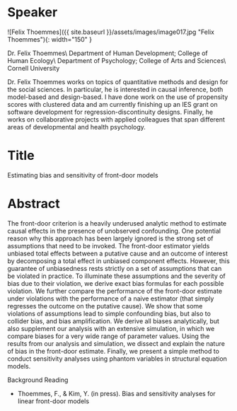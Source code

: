 # Speaker

![Felix Thoemmes]({{ site.baseurl }}/assets/images/image017.jpg "Felix Thoemmes"){: width="150" }

Dr. Felix Thoemmes\\
Department of Human Development; College of Human Ecology\\
Department of Psychology; College of Arts and Sciences\\
Cornell University

Dr. Felix Thoemmes works on topics of quantitative methods and design for the social sciences. In particular, he is interested in causal inference, both model-based and design-based. I have done work on the use of propensity scores with clustered data and am currently finishing up an IES grant on software development for regression-discontinuity designs. Finally, he works on collaborative projects with applied colleagues that span different areas of developmental and health psychology.

# Title

Estimating bias and sensitivity of front-door models

# Abstract

The front-door criterion is a heavily underused analytic method to estimate causal effects in the presence of unobserved confounding. One potential reason why this approach has been largely ignored is the strong set of assumptions that need to be invoked. The front-door estimator yields unbiased total effects between a putative cause and an outcome of interest by decomposing a total effect in unbiased component effects. However, this guarantee of unbiasedness rests strictly on a set of assumptions that can be violated in practice. To illuminate these assumptions and the severity of bias due to their violation, we derive exact bias formulas for each possible violation. We further compare the performance of the front-door estimate under violations with the performance of a naive estimator (that simply regresses the outcome on the putative cause). We show that some violations of assumptions lead to simple confounding bias, but also to collider bias, and bias amplification. We derive all biases analytically, but also supplement our analysis with an extensive simulation, in which we compare biases for a very wide range of parameter values. Using the results from our analysis and simulation, we dissect and explain the nature of bias in the front-door estimate. Finally, we present a simple method to conduct sensitivity analyses  using phantom variables in structural equation models.

 



 

Background Reading

- Thoemmes, F., & Kim, Y. (in press). Bias and sensitivity analyses for linear front-door models
